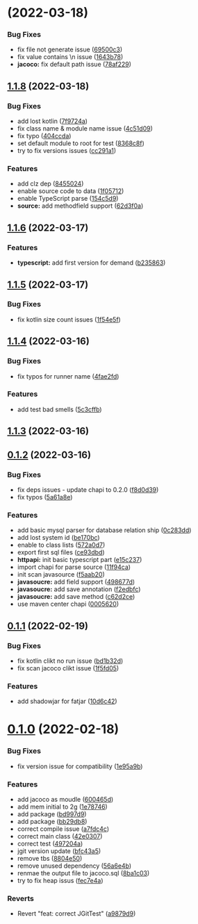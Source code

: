 # [](https://github.com/archguard/scanner/compare/v1.1.8...v) (2022-03-18)


### Bug Fixes

* fix file not generate issue ([69500c3](https://github.com/archguard/scanner/commit/69500c343ffbca4e4841fb9cfbb0f5582bdeba55))
* fix value contains \n issue ([1643b78](https://github.com/archguard/scanner/commit/1643b7814ccfd16ad5ada814410fcd01049d1218))
* **jacoco:** fix default path issue ([78af229](https://github.com/archguard/scanner/commit/78af2291a5792e098cc3d88be8d11b46f1b1fee0))



## [1.1.8](https://github.com/archguard/scanner/compare/v1.1.6...v1.1.8) (2022-03-18)


### Bug Fixes

* add lost kotlin ([7f9724a](https://github.com/archguard/scanner/commit/7f9724a26472a66d9ed7f82e256261ce670b573d))
* fix class name & module name issue ([4c51d09](https://github.com/archguard/scanner/commit/4c51d095b32d095a4fe6016cb530ffdad9c1be34))
* fix typo ([404ccda](https://github.com/archguard/scanner/commit/404ccda542c001cf1cd68648972b89dbc81fe129))
* set default module to root for test ([8368c8f](https://github.com/archguard/scanner/commit/8368c8f16b4c1cc75dc2c86e91ea6ca9ed7ea817))
* try to fix versions issues ([cc291a1](https://github.com/archguard/scanner/commit/cc291a19a9af448a48dc874cdb0878095eb62a84))


### Features

* add clz dep ([8455024](https://github.com/archguard/scanner/commit/8455024279b73147d036c2943bc7fa02e1551be6))
* enable source code to data ([1f05712](https://github.com/archguard/scanner/commit/1f0571226e32444eff7104e2454625441b50a277))
* enable TypeScript parse ([154c5d9](https://github.com/archguard/scanner/commit/154c5d99e53737a8e64d4b2e5ff7c280b44735ea))
* **source:** add methodfield support ([62d3f0a](https://github.com/archguard/scanner/commit/62d3f0ad368a7cd36433568339c6197b461d3278))



## [1.1.6](https://github.com/archguard/scanner/compare/v1.1.5...v1.1.6) (2022-03-17)


### Features

* **typescript:** add first version for demand ([b235863](https://github.com/archguard/scanner/commit/b235863edb43783eec774fc5208f148576ee0d9d))



## [1.1.5](https://github.com/archguard/scanner/compare/v1.1.4...v1.1.5) (2022-03-17)


### Bug Fixes

* fix kotlin size count issues ([1f54e5f](https://github.com/archguard/scanner/commit/1f54e5f607e434f87ff702be7b02ed2afaa22454))



## [1.1.4](https://github.com/archguard/scanner/compare/v1.1.3...v1.1.4) (2022-03-16)


### Bug Fixes

* fix typos for runner name ([4fae2fd](https://github.com/archguard/scanner/commit/4fae2fd1bc32be0763de31ebe7c4f11be643f1d8))


### Features

* add test bad smells ([5c3cffb](https://github.com/archguard/scanner/commit/5c3cffbb3dee5f1669ba055c94cd4a0c02750f5f))



## [1.1.3](https://github.com/archguard/scanner/compare/v0.1.2...v1.1.3) (2022-03-16)



## [0.1.2](https://github.com/archguard/scanner/compare/v0.1.1...v0.1.2) (2022-03-16)


### Bug Fixes

* fix deps issues - update chapi to 0.2.0 ([f8d0d39](https://github.com/archguard/scanner/commit/f8d0d39984446b9894e0930b90099c6207141e4d))
* fix typos ([5a61a8e](https://github.com/archguard/scanner/commit/5a61a8e1e6d9fbf1894bf686ef11838aa1c81e1b))


### Features

* add basic mysql parser for database relation ship ([0c283dd](https://github.com/archguard/scanner/commit/0c283dd55b13717e83158cefbe9a51f44c6cbdac))
* add lost system id ([be170bc](https://github.com/archguard/scanner/commit/be170bcf096f3b1666029f9b76f05ec97711e5aa))
* enable to class lists ([572a0d7](https://github.com/archguard/scanner/commit/572a0d7dabf42803ecb1d191f351d8da3400d0c0))
* export first sql files ([ce93dbd](https://github.com/archguard/scanner/commit/ce93dbd3fe9fc6a768c11748a2e61586a805d880))
* **httpapi:** init basic typescript part ([e15c237](https://github.com/archguard/scanner/commit/e15c23772625dec61a8da1df2fc650a875c84060))
* import chapi for parse source ([11f94ca](https://github.com/archguard/scanner/commit/11f94cab93654014b250f3278c8d66e667fbfe96))
* init scan javasource ([f5aab20](https://github.com/archguard/scanner/commit/f5aab20b1ef9e01daa354d92af45f3363f3386ce))
* **javasoucre:** add field support ([498677d](https://github.com/archguard/scanner/commit/498677d69c08a561a8c6726779207fcf467cec01))
* **javasoucre:** add save annotation ([f2edbfc](https://github.com/archguard/scanner/commit/f2edbfc6db550818cbae5ee1e1d3a85e88fb5bd5))
* **javasoucre:** add save method ([c62d2ce](https://github.com/archguard/scanner/commit/c62d2ce8891dc4246d01d2ef271889b1eac734dc))
* use maven center chapi ([0005620](https://github.com/archguard/scanner/commit/000562031208673665c2d07fbe6dd46c1c604cfb))



## [0.1.1](https://github.com/archguard/scanner/compare/v0.1.0...v0.1.1) (2022-02-19)


### Bug Fixes

* fix kotlin clikt no run issue ([bd1b32d](https://github.com/archguard/scanner/commit/bd1b32da27b66de7820e8ed99d21acf67d9e7a6a))
* fix scan jacoco clikt issue ([1f5fd05](https://github.com/archguard/scanner/commit/1f5fd057550c81f537fa073d4973679c14be0cd5))


### Features

* add shadowjar for fatjar ([10d6c42](https://github.com/archguard/scanner/commit/10d6c4269c5312f50ae481f71e97ffb899b5d075))



# [0.1.0](https://github.com/archguard/scanner/compare/a7fdc4ce90dc0d97455fa18a4eb8ae65772f2ab5...v0.1.0) (2022-02-18)


### Bug Fixes

* fix version issue for compatibility ([1e95a9b](https://github.com/archguard/scanner/commit/1e95a9b6b45d9c1778de68e81a93b91a9566a89f))


### Features

* add jacoco as moudle ([600465d](https://github.com/archguard/scanner/commit/600465d148872e9fd8fdbadbff00bc23c4b9d6ac))
* add mem initial to 2g ([1e78746](https://github.com/archguard/scanner/commit/1e787463b2117e2d0b981bb267f9d9f25dffaa53))
* add package ([bd997d9](https://github.com/archguard/scanner/commit/bd997d94b2040c2b62d48eee56f4185ea12cbfed))
* add package ([bb29db8](https://github.com/archguard/scanner/commit/bb29db8047f83b162c09ea7443feefb66f2e8823))
* correct compile issue ([a7fdc4c](https://github.com/archguard/scanner/commit/a7fdc4ce90dc0d97455fa18a4eb8ae65772f2ab5))
* correct main class ([42e0307](https://github.com/archguard/scanner/commit/42e03075db203bdf9eb3a3ca8fed3419ba6b2ab6))
* correct test ([497204a](https://github.com/archguard/scanner/commit/497204a9050ee5cb5cb1d187b57fd50e1bc64471))
* jgit version update ([bfc43a5](https://github.com/archguard/scanner/commit/bfc43a5cad65a8e8d3ad13b437ad6410e704551b))
* remove tbs ([8804e50](https://github.com/archguard/scanner/commit/8804e50556199fd4cb4c82018a7ef5d5a94a8854))
* remove unused dependency ([56a6e4b](https://github.com/archguard/scanner/commit/56a6e4b4ce4c6eaaaf17f48ccb1a3efdbab99af1))
* renmae the output file to jacoco.sql ([8ba1c03](https://github.com/archguard/scanner/commit/8ba1c03d74a6893b534714db7a90643ea53ca4dd))
* try to fix heap issus ([fec7e4a](https://github.com/archguard/scanner/commit/fec7e4a79764654421ecf1ec741e9411414280c3))


### Reverts

* Revert "feat: correct JGitTest" ([a9879d9](https://github.com/archguard/scanner/commit/a9879d9af03072e4e39e55c99b470176c3c6310a))



